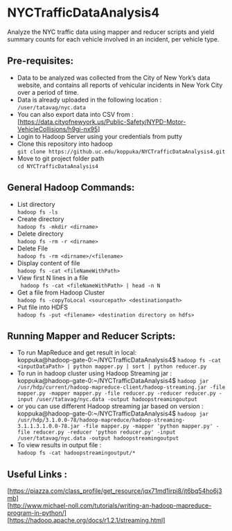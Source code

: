 # NYCTrafficDataAnalysis4
Analyze the NYC traffic data using mapper and reducer scripts and yield summary counts for each vehicle involved in an incident, per vehicle type.

## Pre-requisites:  
* Data to be analyzed was collected from the City of New York’s data website, and contains all reports of vehicular incidents in New York City over a period of time.  
* Data is already uploaded in the following location :  
`/user/tatavag/nyc.data`  
* You can also export data into CSV from :  
[https://data.cityofnewyork.us/Public-Safety/NYPD-Motor-VehicleCollisions/h9gi-nx95]  
* Login to Hadoop Server using your credentials from putty  
* Clone this repository into hadoop  
`git clone https://github.uc.edu/koppuka/NYCTrafficDataAnalysis4.git`  
* Move to git project folder path  
`cd NYCTrafficDataAnalysis4`  

## General Hadoop Commands:  
* List directory  
`hadoop fs -ls`  
* Create directory  
`hadoop fs -mkdir <dirname>`  
* Delete directory  
`hadoop fs -rm -r <dirname>`  
* Delete File  
`hadoop fs -rm <dirname>/<filename>`  
* Display content of file  
`hadoop fs -cat <fileNameWithPath>`  
* View first N lines in a file  
` hadoop fs -cat <fileNameWithPath> | head -n N`  
* Get a file from Hadoop Cluster   
`hadoop fs -copyToLocal <sourcepath> <destinationpath>`  
* Put file into HDFS  
`hadoop fs -put <filename> <destination directory on hdfs>`  

## Running Mapper and Reducer Scripts:  
* To run MapReduce and get result in local:  
koppuka@hadoop-gate-0:~/NYCTrafficDataAnalysis4$ `hadoop fs -cat <inputDataPath> | python mapper.py | sort | python reducer.py`  
* To run in hadoop cluster using Hadoop Streaming jar :  
koppuka@hadoop-gate-0:~/NYCTrafficDataAnalysis4$ `hadoop jar /usr/hdp/current/hadoop-mapreduce-client/hadoop-streaming.jar -file mapper.py -mapper mapper.py -file reducer.py -reducer reducer.py -input /user/tatavag/nyc.data -output hadoopstreamingoutput`  
* or you can use different Hadoop streaming jar based on version :  
koppuka@hadoop-gate-0:~/NYCTrafficDataAnalysis4$ `hadoop jar /usr/hdp/3.1.0.0-78/hadoop-mapreduce/hadoop-streaming-3.1.1.3.1.0.0-78.jar -file mapper.py -mapper 'python mapper.py' -file reducer.py -reducer 'python reducer.py' -input /user/tatavag/nyc.data -output hadoopstreamingoutput`  
* To view results in output file :  
`hadoop fs -cat hadoopstreamingoutput/*`  

## Useful Links :  
[https://piazza.com/class_profile/get_resource/jqx71md1irpi8/jt6bq54ho6j3mb]  
[http://www.michael-noll.com/tutorials/writing-an-hadoop-mapreduce-program-in-python/]  
[https://hadoop.apache.org/docs/r1.2.1/streaming.html]  
